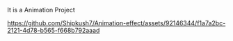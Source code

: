 It is a Animation Project

https://github.com/Shipkush7/Animation-effect/assets/92146344/f1a7a2bc-2121-4d78-b565-f668b792aaad

